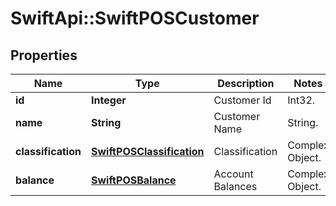 # SwiftApi::SwiftPOSCustomer

## Properties
Name | Type | Description | Notes
------------ | ------------- | ------------- | -------------
**id** | **Integer** | Customer Id | Int32. | 
**name** | **String** | Customer Name | String. | 
**classification** | [**SwiftPOSClassification**](SwiftPOSClassification.md) | Classification | Complex Object. | 
**balance** | [**SwiftPOSBalance**](SwiftPOSBalance.md) | Account Balances | Complex Object. | 


